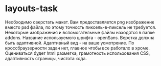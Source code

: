 # layouts-task

Необходимо сверстать макет. Вам предоставляется png изображение вместо psd файла, по этому точность пиксель-в-пиксель не требуется.
Некоторые изображения и вспомогательные файлы находятся в папке addons. 
Название используемого шрифта - openSans.
Верстка должна быть адаптивной.
Адаптивный вид - на ваше усмотрение.
По кроссбраузерности задач нет, главное чтобы все работало в хроме.
Оцениваться будет html разметка, грамотность использования CSS, адаптивность страницы, чистота кода.


